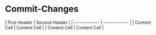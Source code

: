 # Commit-Changes
<param ve-d3plus-network url="https://raw.githubusercontent.com/JSTOR-Labs/plant-humanities/main/graphs/peony_medici.tsv">
| First Header  | Second Header |
| ------------- | ------------- |
| Content Cell  | Content Cell  |
| Content Cell  | Content Cell  |
